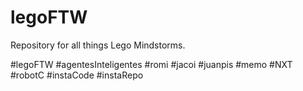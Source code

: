 # legoFTW
Repository for all things Lego Mindstorms.

#legoFTW #agentesInteligentes #romi #jacoi #juanpis #memo #NXT #robotC #instaCode #instaRepo
